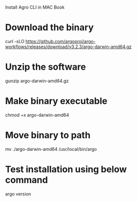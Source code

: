 Install Agro CLI in MAC Book
# Download the binary
curl -sLO https://github.com/argoproj/argo-workflows/releases/download/v3.2.3/argo-darwin-amd64.gz

# Unzip the software
gunzip argo-darwin-amd64.gz

# Make binary executable
chmod +x argo-darwin-amd64

# Move binary to path
mv ./argo-darwin-amd64 /usr/local/bin/argo

# Test installation using below command
argo version
